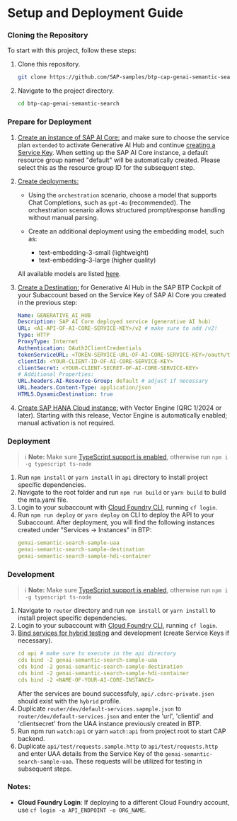 # **Setup and Deployment Guide**

### **Cloning the Repository**
To start with this project, follow these steps:

1. Clone this repository.
   ```bash
   git clone https://github.com/SAP-samples/btp-cap-genai-semantic-search.git
   ```
2. Navigate to the project directory.
   ```bash
   cd btp-cap-genai-semantic-search
   ```
### **Prepare for Deployment**

1. [Create an instance of SAP AI Core:](https://help.sap.com/docs/sap-ai-core/sap-ai-core-service-guide/create-service-instance) and make sure to choose the service plan `extended` to activate Generative AI Hub and continue [creating a Service Key](https://help.sap.com/docs/sap-ai-core/sap-ai-core-service-guide/create-service-key). When setting up the SAP AI Core instance, a default resource group named "default" will be automatically created. Please select this as the resource group ID for the subsequent step.

2. [Create deployments:](https://help.sap.com/docs/sap-ai-core/sap-ai-core-service-guide/create-deployment-for-generative-ai-model-in-sap-ai-core)

   - Using the `orchestration` scenario, choose a model that supports Chat Completions, such as `gpt-4o` (recommended).       The orchestration scenario allows structured prompt/response handling without manual parsing.
     
   - Create an additional deployment using the embedding model, such as:

      - text-embedding-3-small (lightweight)
      - text-embedding-3-large (higher quality)
        
   All available models are listed [here](https://me.sap.com/notes/3437766). 

4. [Create a Destination:](https://help.sap.com/docs/btp/sap-business-technology-platform/create-destination) for Generative AI Hub in the SAP BTP Cockpit of your Subaccount based on the Service Key of SAP AI Core you created in the previous step:

   ```yaml
   Name: GENERATIVE_AI_HUB
   Description: SAP AI Core deployed service (generative AI hub)
   URL: <AI-API-OF-AI-CORE-SERVICE-KEY>/v2 # make sure to add /v2!
   Type: HTTP
   ProxyType: Internet
   Authentication: OAuth2ClientCredentials
   tokenServiceURL: <TOKEN-SERVICE-URL-OF-AI-CORE-SERVICE-KEY>/oauth/token
   clientId: <YOUR-CLIENT-ID-OF-AI-CORE-SERVICE-KEY>
   clientSecret: <YOUR-CLIENT-SECRET-OF-AI-CORE-SERVICE-KEY>
   # Additional Properties:
   URL.headers.AI-Resource-Group: default # adjust if necessary
   URL.headers.Content-Type: application/json
   HTML5.DynamicDestination: true
   ````
5. [Create SAP HANA Cloud instance:](https://help.sap.com/docs/HANA_CLOUD_ALIBABA_CLOUD/683a53aec4fc408783bbb2dd8e47afeb/7d4071a49c204dfc9e542c5e47b53156.html) with Vector Engine (QRC 1/2024 or later). Starting with this release, Vector Engine is automatically enabled; manual activation is not required.

### **Deployment**

> ℹ️ **Note:**
> Make sure [TypeScript support is enabled](https://cap.cloud.sap/docs/node.js/typescript), otherwise run `npm i -g typescript ts-node`

1. Run `npm install` or `yarn install` in `api` directory to install project specific dependencies.
2. Navigate to the root folder and run `npm run build` or `yarn build` to build the mta.yaml file. 
4. Login to your subaccount with [Cloud Foundry CLI](https://docs.cloudfoundry.org/cf-cli/install-go-cli.html), running `cf login`.
5. Run `npm run deploy` or `yarn deploy` on CLI to deploy the API to your Subaccount. After deployment, you will find the following instances created under "Services -> Instances" in BTP:
   ```yaml
   genai-semantic-search-sample-uaa    
   genai-semantic-search-sample-destination
   genai-semantic-search-sample-hdi-container
   ```
### **Development**

> ℹ️ **Note:**
> Make sure [TypeScript support is enabled](https://cap.cloud.sap/docs/node.js/typescript), otherwise run `npm i -g typescript ts-node`

1. Navigate to `router` directory and run `npm install` or `yarn install` to install project specific dependencies.
2. Login to your subaccount with [Cloud Foundry CLI](https://docs.cloudfoundry.org/cf-cli/install-go-cli.html), running `cf login`.
3. [Bind services for hybrid testing](https://cap.cloud.sap/docs/advanced/hybrid-testing) and development (create Service Keys if necessary).
   ```yaml
   cd api # make sure to execute in the api directory
   cds bind -2 genai-semantic-search-sample-uaa
   cds bind -2 genai-semantic-search-sample-destination
   cds bind -2 genai-semantic-search-sample-hdi-container
   cds bind -2 <NAME-OF-YOUR-AI-CORE-INSTANCE>
   ```
   After the services are bound successfuly, `api/.cdsrc-private.json` should exist with the `hybrid` profile.
4. Duplicate `router/dev/default-services.sapmple.json` to `router/dev/default-services.json` and enter the 'url', 'clientid' and 'clientsecret' from the UAA instance previously created in BTP.
5. Run npm run `watch:api` or yarn `watch:api` from project root to start CAP backend.
6. Duplicate `api/test/requests.sample.http` to `api/test/requests.http` and enter UAA details from the Service Key of the `genai-semantic-search-sample-uaa`. These requests will be utilized for testing in subsequent steps.

### Notes:
* **Cloud Foundry Login**: If deploying to a different Cloud Foundry account, use `cf login -a API_ENDPOINT -o ORG_NAME`.
